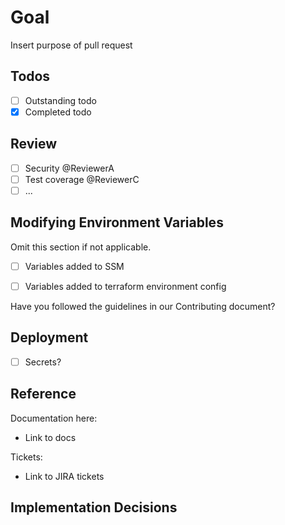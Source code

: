 # Goal

Insert purpose of pull request

## Todos
- [ ] Outstanding todo
- [x] Completed todo

## Review
- [ ] Security @ReviewerA
- [ ] Test coverage @ReviewerC
- [ ] ...

## Modifying Environment Variables
Omit this section if not applicable.

- [ ] Variables added to SSM
- [ ] Variables added to terraform environment config


Have you followed the guidelines in our Contributing document?

## Deployment
- [ ] Secrets?

## Reference

Documentation here:
* Link to docs

Tickets:
* Link to JIRA tickets

## Implementation Decisions
